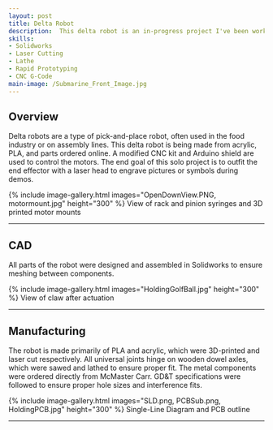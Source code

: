```yaml
---
layout: post
title: Delta Robot
description:  This delta robot is an in-progress project I've been working on since mid-April. As someone who enjoyed taking robotics classes at UCSB, I decided to make a delta robot demonstration to visualize end-effector kinematics. 
skills: 
- Solidworks
- Laser Cutting
- Lathe
- Rapid Prototyping
- CNC G-Code
main-image: /Submarine_Front_Image.jpg 
---
```


## Overview
Delta robots are a type of pick-and-place robot, often used in the food industry or on assembly lines. This delta robot is being made from acrylic, PLA, and parts ordered online. A modified CNC kit and Arduino shield are used to control the motors. The end goal of this solo project is to outfit the end effector with a laser head to engrave pictures or symbols during demos. 

{% include image-gallery.html images="OpenDownView.PNG, motormount.jpg" height="300" %} 
View of rack and pinion syringes and 3D printed motor mounts

---

## CAD
All parts of the robot were designed and assembled in Solidworks to ensure meshing between components. 

{% include image-gallery.html images="HoldingGolfBall.jpg" height="300" %} 
View of claw after actuation

---

## Manufacturing
The robot is made primarily of PLA and acrylic, which were 3D-printed and laser cut respectively. All universal joints hinge on wooden dowel axles, which were sawed and lathed to ensure proper fit. The metal components were ordered directly from McMaster Carr. GD&T specifications were followed to ensure proper hole sizes and interference fits. 
 
{% include image-gallery.html images="SLD.png, PCBSub.png, HoldingPCB.jpg" height="300" %} 
Single-Line Diagram and PCB outline

---

